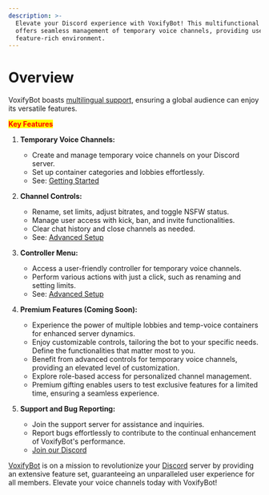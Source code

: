 ```yaml
---
description: >-
  Elevate your Discord experience with VoxifyBot! This multifunctional bot
  offers seamless management of temporary voice channels, providing users with a
  feature-rich environment.
---
```


# Overview

VoxifyBot boasts [multilingual support](multilingual-support.md), ensuring a global audience can enjoy its versatile features.

<mark style="color:red;">**Key Features**</mark>

1. **Temporary Voice Channels:**
   * Create and manage temporary voice channels on your Discord server.
   * Set up container categories and lobbies effortlessly.
   * See: [Getting Started](getting-started.md)
2. **Channel Controls:**
   * Rename, set limits, adjust bitrates, and toggle NSFW status.
   * Manage user access with kick, ban, and invite functionalities.
   * Clear chat history and close channels as needed.
   * See: [Advanced Setup](advanced-setup.md)
3. **Controller Menu:**
   * Access a user-friendly controller for temporary voice channels.
   * Perform various actions with just a click, such as renaming and setting limits.
   * See: [Advanced Setup](advanced-setup.md)
4. **Premium Features (Coming Soon):**
   * Experience the power of multiple lobbies and temp-voice containers for enhanced server dynamics.
   * Enjoy customizable controls, tailoring the bot to your specific needs. Define the functionalities that matter most to you.
   * Benefit from advanced controls for temporary voice channels, providing an elevated level of customization.
   * Explore role-based access for personalized channel management.
   * Premium gifting enables users to test exclusive features for a limited time, ensuring a seamless experience.
5.  **Support and Bug Reporting:**

    * Join the support server for assistance and inquiries.
    * Report bugs effortlessly to contribute to the continual enhancement of VoxifyBot's performance.
    * [Join our Discord](https://discord.gg/wUXQt9hb84)



[VoxifyBot](https://add.voxifybot.com/) is on a mission to revolutionize your [Discord](https://discord.gg/wUXQt9hb84) server by providing an extensive feature set, guaranteeing an unparalleled user experience for all members. Elevate your voice channels today with VoxifyBot!
